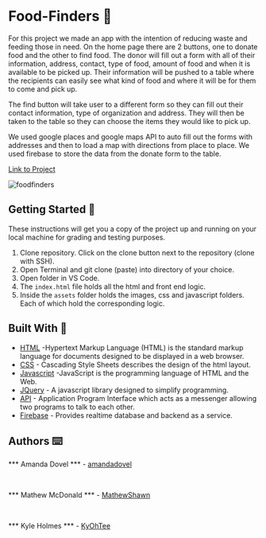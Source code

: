 # Food-Finders 🍴

For this project we made an app with the intention of reducing waste and feeding those in need. On the home page there are 2 buttons, one to donate food and the other to find food. The donor will fill out a form with all of their information, address, contact, type of food, amount of food and when it is available to be picked up. Their information will be pushed to a table where the recipients can easily see what kind of food and where it will be for them to come and pick up. 

The find button will take user to a different form so they can fill out their contact information, type of organization and address. They will then be taken to the table so they can choose the items they would like to pick up. 

We used google places and google maps API to auto fill out the forms with addresses and then to load a map with directions from place to place. We used firebase to store the data from the donate form to the table. 

<a href="https://matthewshawn.github.io/AmandaKyleJeffMatt/?action=" target="_blank">Link to Project</a>

<img src="/assets/images/foodfinders.png" alt="foodfinders">

## Getting Started 🏁

These instructions will get you a copy of the project up and running on your local machine for grading and testing purposes. 

1. Clone repository. Click on the clone button next to the repository (clone with SSH). 
2. Open Terminal and git clone (paste) into directory of your choice. 
3. Open folder in VS Code. 
4. The `index.html` file holds all the html and front end logic.
5. Inside the  `assets` folder holds the images, css and javascript folders. Each of which hold the corresponding logic. 

## Built With 🔧

* [HTML](https://www.w3schools.com/html/) -Hypertext Markup Language (HTML) is the standard markup language for documents designed to be displayed in a web browser. 
* [CSS](https://www.w3schools.com/css/) - Cascading Style Sheets describes the design of the html layout. 
* [Javascript](https://www.javascript.com/) -JavaScript is the programming language of HTML and the Web.
* [JQuery](https://www.w3schools.com/jquery/) - A javascript library designed to simplify programming.
* [API](https://medium.com/@perrysetgo/what-exactly-is-an-api-69f36968a41f) - Application Program Interface      which acts as a messenger allowing two programs to talk to each other. 
* [Firebase](https://firebase.google.com/) - Provides realtime database and backend as a service. 

## Authors ⌨️
*** Amanda Dovel *** - [amandadovel](https://github.com/amandadovel)

<br>

*** Mathew McDonald *** - [MathewShawn](https://github.com/MatthewShawn)

<br>

*** Kyle Holmes *** - [KyOhTee](https://github.com/KyOhTee)

<br>

